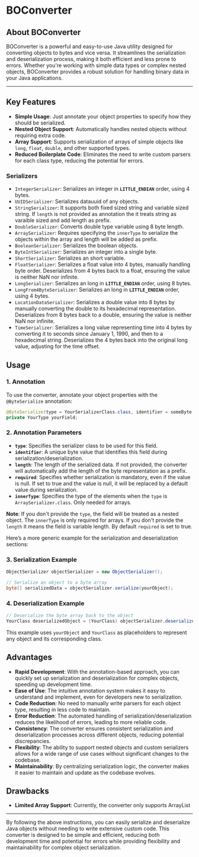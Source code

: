 
# BOConverter

## About BOConverter

BOConverter is a powerful and easy-to-use Java utility designed for converting objects to bytes and vice versa. It streamlines the serialization and deserialization process, making it both efficient and less prone to errors. Whether you're working with simple data types or complex nested objects, BOConverter provides a robust solution for handling binary data in your Java applications.

---

## Key Features

- **Simple Usage**: Just annotate your object properties to specify how they should be serialized.
- **Nested Object Support**: Automatically handles nested objects without requiring extra code.
- **Array Support**: Supports serialization of arrays of simple objects like `long`, `float`, `double`, and other supported types.
- **Reduced Boilerplate Code**: Eliminates the need to write custom parsers for each class type, reducing the potential for errors.

### Serializers
- `IntegerSerializer`: Serializes an integer in **`LITTLE_ENDIAN`** order, using 4 bytes.
- `UUIDSerializer`: Serializes datauuid of any objects.
- `StringSerializer`: It supports both fixed sized string and variable sized string. If `length` is not provided as annotation the it treats string as varaible sized and add length as prefix.
- `DoubleSerializer`: Converts double type variable using 8 byte length.
- `ArraySerializer`: Requires specifying the `innerType` to serialize the objects within the array and length will be added as prefix.
- `BooleanSerializer`: Serializes the boolean objects.
- `ByteIntSerializer`: Serializes an integer into a single byte.
- `ShortSerializer`: Serializes an short variable.
- `FloatSerializer`: Serializes a float value into 4 bytes, manually handling byte order. Deserializes from 4 bytes back to a float, ensuring the value is neither NaN nor infinite.
- `LongSerializer`: Serializes an long in **`LITTLE_ENDIAN`** order, using 8 bytes.
- `LongFrom4ByteSerializer`: Serializes an long in **`LITTLE_ENDIAN`** order, using 4 bytes.
- `LocationDataSerializer`: Serializes a double value into 8 bytes by manually converting the double to its hexadecimal representation. Deserializes from 8 bytes back to a double, ensuring the value is neither NaN nor infinite.
- `TimeSerializer`: Serializes a long value representing time into 4 bytes by converting it to seconds since January 1, 1990, and then to a hexadecimal string. Deserializes the 4 bytes back into the original long value, adjusting for the time offset.


## Usage

### 1. Annotation

To use the converter, annotate your object properties with the `@ByteSerialize` annotation:

```java
@ByteSerialize(type = YourSerializerClass.class, identifier = someByte, length = someLength, required = true/false, innerType = InnerClassSerializer.class)
private YourType yourField;
```

### 2. Annotation Parameters

- **`type`**: Specifies the serializer class to be used for this field.
- **`identifier`**: A unique byte value that identifies this field during serialization/deserialization.
- **`length`**: The length of the serialized data. If not provided, the converter will automatically add the length of the byte representation as a prefix.
- **`required`**: Specifies whether serialization is mandatory, even if the value is null. If set to true and the value is null, it will be replaced by a default value during serialization.
- **`innerType`**: Specifies the type of the elements when the `type` is `ArraySerializer.class`. Only needed for arrays.

**Note**: If you don't provide the `type`, the field will be treated as a nested object. The `innerType` is only required for arrays. If you don't provide the `length` it means the field is variable length. By default `required` is set to true.


Here’s a more generic example for the serialization and deserialization sections:

### 3. Serialization Example

```java
ObjectSerializer objectSerializer = new ObjectSerializer();

// Serialize an object to a byte array
byte[] serializedData = objectSerializer.serialize(yourObject);
```

### 4. Deserialization Example

```java
// Deserialize the byte array back to the object
YourClass deserializedObject = (YourClass) objectSerializer.deserialize(serializedData, YourClass.class);
```

This example uses `yourObject` and `YourClass` as placeholders to represent any object and its corresponding class.


## Advantages

- **Rapid Development**: With the annotation-based approach, you can quickly set up serialization and deserialization for complex objects, speeding up development time.
- **Ease of Use**: The intuitive annotation system makes it easy to understand and implement, even for developers new to serialization.
- **Code Reduction**: No need to manually write parsers for each object type, resulting in less code to maintain.
- **Error Reduction**: The automated handling of serialization/deserialization reduces the likelihood of errors, leading to more reliable code.
- **Consistency**: The converter ensures consistent serialization and deserialization processes across different objects, reducing potential discrepancies.
- **Flexibility**: The ability to support nested objects and custom serializers allows for a wide range of use cases without significant changes to the codebase.
- **Maintainability**: By centralizing serialization logic, the converter makes it easier to maintain and update as the codebase evolves.

## Drawbacks

- **Limited Array Support**: Currently, the converter only supports ArrayList

---

By following the above instructions, you can easily serialize and deserialize Java objects without needing to write extensive custom code. This converter is designed to be simple and efficient, reducing both development time and potential for errors while providing flexibility and maintainability for complex object serialization.
